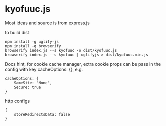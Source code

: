 # kyofuuc.js

Most ideas and source is from express.js


to build dist

```
npm install -g uglify-js
npm install -g browserify
browserify index.js --s kyofuuc -o dist/kyofuuc.js
browserify index.js --s kyofuuc | uglifyjs > dist/kyofuuc.min.js
```


Docs hint, 
for cookie cache manager, extra cookie props can be pass in the config with key
cacheOptions: {}, e.g.

```
cacheOptions: {
	SameSite: "None",
	Secure: true
}
```

http configs
```
{
	storeRedirectsData: false
}
```